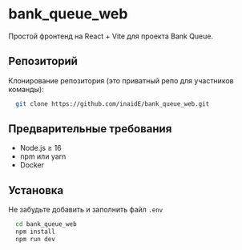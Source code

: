 # bank_queue_web

Простой фронтенд на React + Vite для проекта Bank Queue.

## Репозиторий
 
Клонирование репозитория (это приватный репо для участников команды):
```bash
  git clone https://github.com/inaidE/bank_queue_web.git
```

## Предварительные требования

- Node.js ≥ 16
- npm или yarn
- Docker

## Установка

Не забудьте добавить и заполнить файл `.env`

```bash
  cd bank_queue_web
  npm install
  npm run dev
```